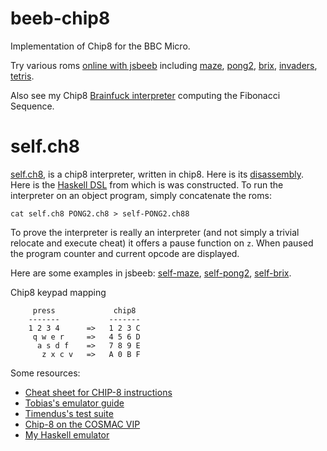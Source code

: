 # beeb-chip8

Implementation of Chip8 for the BBC Micro.

Try various roms [online with jsbeeb](https://nick-chapman.github.io/beeb-chip8)
including
[maze](https://bbc.godbolt.org/?&disc1=https://nick-chapman.github.io/beeb-chip8/maze.ssd&autoboot),
[pong2](https://bbc.godbolt.org/?&disc1=https://nick-chapman.github.io/beeb-chip8/pong2.ssd&autoboot),
[brix](https://bbc.godbolt.org/?&disc1=https://nick-chapman.github.io/beeb-chip8/brix.ssd&autoboot),
[invaders](https://bbc.godbolt.org/?&disc1=https://nick-chapman.github.io/beeb-chip8/invaders.ssd&autoboot),
[tetris](https://bbc.godbolt.org/?&disc1=https://nick-chapman.github.io/beeb-chip8/tetris.ssd&autoboot).

Also see my Chip8 [Brainfuck interpreter](https://bbc.godbolt.org/?&disc1=https://nick-chapman.github.io/beeb-chip8/bf-fibs.ssd&autoboot) computing the Fibonacci Sequence.

# self.ch8

[self.ch8](https://github.com/Nick-Chapman/chip8/tree/master/roms/self.ch8), is a chip8 interpreter, written in chip8.
Here is its [disassembly](https://github.com/Nick-Chapman/chip8/tree/master/dis/self.dis).
Here is the [Haskell DSL](https://github.com/Nick-Chapman/chip8/tree/master/app/Self.hs) from which is was constructed.
To run the interpreter on an object program, simply concatenate the roms:
```
cat self.ch8 PONG2.ch8 > self-PONG2.ch88
```
To prove the interpreter is really an interpreter (and not simply a trivial relocate and execute cheat)
it offers a pause function on `z`.  When paused the program counter and current opcode are displayed.

Here are some examples in jsbeeb:
[self-maze](https://bbc.godbolt.org/?&disc1=https://nick-chapman.github.io/beeb-chip8/self-maze.ssd&autoboot),
[self-pong2](https://bbc.godbolt.org/?&disc1=https://nick-chapman.github.io/beeb-chip8/self-pong2.ssd&autoboot),
[self-brix](https://bbc.godbolt.org/?&disc1=https://nick-chapman.github.io/beeb-chip8/self-brix.ssd&autoboot).


Chip8 keypad mapping
```
     press             chip8
    -------           -------
    1 2 3 4      =>   1 2 3 C
     q w e r     =>   4 5 6 D
      a s d f    =>   7 8 9 E
       z x c v   =>   A 0 B F
```

Some resources:
- [Cheat sheet for CHIP-8 instructions](https://johnearnest.github.io/Octo/docs/chip8ref.pdf)
- [Tobias's emulator guide](https://tobiasvl.github.io/blog/write-a-chip-8-emulator)
- [Timendus's test suite](https://github.com/Timendus/chip8-test-suite)
- [Chip-8 on the COSMAC VIP](https://www.laurencescotford.net/2020/07/25/chip-8-on-the-cosmac-vip-index/)
- [My Haskell emulator](https://github.com/Nick-Chapman/chip8)
